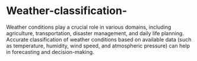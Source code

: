 # Weather-classification-
Weather conditions play a crucial role in various domains, including agriculture, transportation, disaster management, and daily life planning. Accurate classification of weather conditions based on available data (such as temperature, humidity, wind speed, and atmospheric pressure) can help in forecasting and decision-making.
